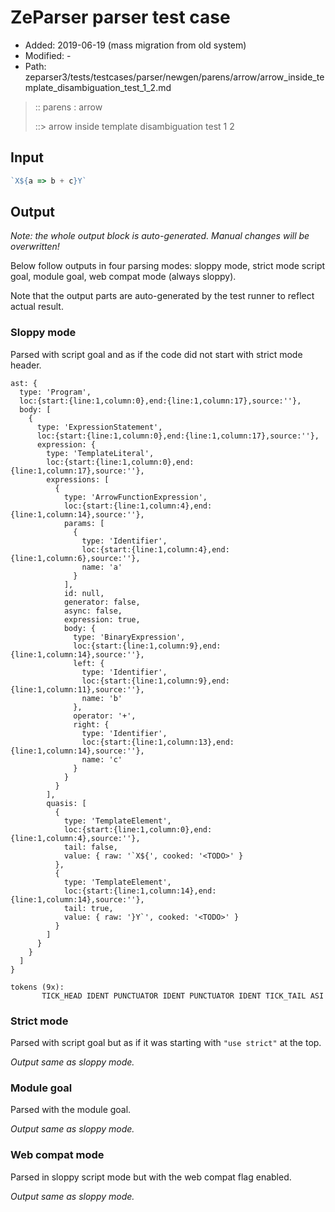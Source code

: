 # ZeParser parser test case

- Added: 2019-06-19 (mass migration from old system)
- Modified: -
- Path: zeparser3/tests/testcases/parser/newgen/parens/arrow/arrow_inside_template_disambiguation_test_1_2.md

> :: parens : arrow
>
> ::> arrow inside template disambiguation test 1 2

## Input

`````js
`X${a => b + c}Y`
`````

## Output

_Note: the whole output block is auto-generated. Manual changes will be overwritten!_

Below follow outputs in four parsing modes: sloppy mode, strict mode script goal, module goal, web compat mode (always sloppy).

Note that the output parts are auto-generated by the test runner to reflect actual result.

### Sloppy mode

Parsed with script goal and as if the code did not start with strict mode header.

`````
ast: {
  type: 'Program',
  loc:{start:{line:1,column:0},end:{line:1,column:17},source:''},
  body: [
    {
      type: 'ExpressionStatement',
      loc:{start:{line:1,column:0},end:{line:1,column:17},source:''},
      expression: {
        type: 'TemplateLiteral',
        loc:{start:{line:1,column:0},end:{line:1,column:17},source:''},
        expressions: [
          {
            type: 'ArrowFunctionExpression',
            loc:{start:{line:1,column:4},end:{line:1,column:14},source:''},
            params: [
              {
                type: 'Identifier',
                loc:{start:{line:1,column:4},end:{line:1,column:6},source:''},
                name: 'a'
              }
            ],
            id: null,
            generator: false,
            async: false,
            expression: true,
            body: {
              type: 'BinaryExpression',
              loc:{start:{line:1,column:9},end:{line:1,column:14},source:''},
              left: {
                type: 'Identifier',
                loc:{start:{line:1,column:9},end:{line:1,column:11},source:''},
                name: 'b'
              },
              operator: '+',
              right: {
                type: 'Identifier',
                loc:{start:{line:1,column:13},end:{line:1,column:14},source:''},
                name: 'c'
              }
            }
          }
        ],
        quasis: [
          {
            type: 'TemplateElement',
            loc:{start:{line:1,column:0},end:{line:1,column:4},source:''},
            tail: false,
            value: { raw: '`X${', cooked: '<TODO>' }
          },
          {
            type: 'TemplateElement',
            loc:{start:{line:1,column:14},end:{line:1,column:14},source:''},
            tail: true,
            value: { raw: '}Y`', cooked: '<TODO>' }
          }
        ]
      }
    }
  ]
}

tokens (9x):
       TICK_HEAD IDENT PUNCTUATOR IDENT PUNCTUATOR IDENT TICK_TAIL ASI
`````

### Strict mode

Parsed with script goal but as if it was starting with `"use strict"` at the top.

_Output same as sloppy mode._

### Module goal

Parsed with the module goal.

_Output same as sloppy mode._

### Web compat mode

Parsed in sloppy script mode but with the web compat flag enabled.

_Output same as sloppy mode._
